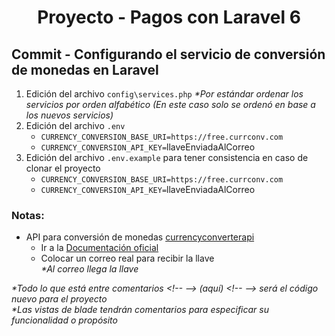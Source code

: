 
  <!-- Title -->
  <h1 align="center">Proyecto - Pagos con Laravel 6</h1>
  <!-- End Title -->

  <!-- Commit name -->
  <h2>Commit - <strong>Configurando el servicio de conversión de monedas en Laravel</strong></h2>
  <!-- End Commit name -->
  
  <!-- Commit instructions -->
  <ol>
    <li>
      Edición del archivo <code>config\services.php</code>
      <em>
        *Por estándar ordenar los servicios por orden alfabético (En este caso solo se ordenó en base a los nuevos servicios)
      </em>
    </li>
    <li>
      Edición del archivo <code>.env</code>
      <ul>
        <li><code>CURRENCY_CONVERSION_BASE_URI=https://free.currconv.com</code></li>
        <li><code>CURRENCY_CONVERSION_API_KEY=</code>llaveEnviadaAlCorreo</li>
      </ul>
    </li>
    <li>
      Edición del archivo <code>.env.example</code> para tener consistencia en caso de clonar el proyecto
      <ul>
        <li><code>CURRENCY_CONVERSION_BASE_URI=https://free.currconv.com</code></li>
        <li><code>CURRENCY_CONVERSION_API_KEY=</code>llaveEnviadaAlCorreo</li>
      </ul>
    </li>
  </ol>
  <!-- End Commit instructions -->
  
  <!-- Notes -->
  <h3>Notas:</h3>
  <ul>
    <li>
      API para conversión de monedas <a href="https://www.currencyconverterapi.com/">currencyconverterapi</a>
      <ul>
        <li>Ir a la <a href="https://www.currencyconverterapi.com/docs">Documentación oficial</a> </li>
        <li>
          Colocar un correo real para recibir la llave
          <br>
          <em>*Al correo llega la llave</em>
        </li>
      </ul>
    </li>
  </ul>
    
  <em>
    *Todo lo que está entre comentarios
    &lt;!-- --&gt; (aquí) &lt;!-- --&gt;
    será el código nuevo para el proyecto
  </em>
  <br>
  <em>
    *Las vistas de blade tendrán comentarios para especificar su funcionalidad o propósito
  </em>
  <!-- End notes -->